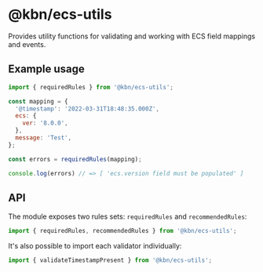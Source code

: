 # @kbn/ecs-utils

Provides utility functions for validating and working with ECS field mappings
and events.

## Example usage

```js
import { requiredRules } from '@kbn/ecs-utils';

const mapping = {
  '@timestamp': '2022-03-31T18:48:35.000Z',
  ecs: {
    ver: '8.0.0',
  },
  message: 'Test',
};

const errors = requiredRules(mapping);

console.log(errors) // => [ 'ecs.version field must be populated' ]
```

## API

The module exposes two rules sets: `requiredRules` and `recommendedRules`:

```js
import { requiredRules, recommendedRules } from '@kbn/ecs-utils';
```

It's also possible to import each validator individually:

```js
import { validateTimestampPresent } from '@kbn/ecs-utils';
```
